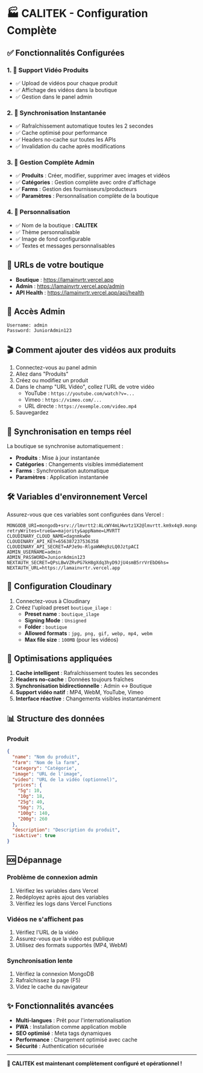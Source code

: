 # 🏭 CALITEK - Configuration Complète

## ✅ Fonctionnalités Configurées

### 1. 🎥 Support Vidéo Produits
- ✅ Upload de vidéos pour chaque produit
- ✅ Affichage des vidéos dans la boutique
- ✅ Gestion dans le panel admin

### 2. 🔄 Synchronisation Instantanée
- ✅ Rafraîchissement automatique toutes les 2 secondes
- ✅ Cache optimisé pour performance
- ✅ Headers no-cache sur toutes les APIs
- ✅ Invalidation du cache après modifications

### 3. 📂 Gestion Complète Admin
- ✅ **Produits** : Créer, modifier, supprimer avec images et vidéos
- ✅ **Catégories** : Gestion complète avec ordre d'affichage
- ✅ **Farms** : Gestion des fournisseurs/producteurs
- ✅ **Paramètres** : Personnalisation complète de la boutique

### 4. 🎨 Personnalisation
- ✅ Nom de la boutique : **CALITEK**
- ✅ Thème personnalisable
- ✅ Image de fond configurable
- ✅ Textes et messages personnalisables

## 📱 URLs de votre boutique

- **Boutique** : https://lamainvrtr.vercel.app
- **Admin** : https://lamainvrtr.vercel.app/admin
- **API Health** : https://lamainvrtr.vercel.app/api/health

## 🔑 Accès Admin

```
Username: admin
Password: JuniorAdmin123
```

## 🎬 Comment ajouter des vidéos aux produits

1. Connectez-vous au panel admin
2. Allez dans "Produits"
3. Créez ou modifiez un produit
4. Dans le champ "URL Vidéo", collez l'URL de votre vidéo
   - YouTube : `https://youtube.com/watch?v=...`
   - Vimeo : `https://vimeo.com/...`
   - URL directe : `https://exemple.com/video.mp4`
5. Sauvegardez

## 🔄 Synchronisation en temps réel

La boutique se synchronise automatiquement :
- **Produits** : Mise à jour instantanée
- **Catégories** : Changements visibles immédiatement
- **Farms** : Synchronisation automatique
- **Paramètres** : Application instantanée

## 🛠️ Variables d'environnement Vercel

Assurez-vous que ces variables sont configurées dans Vercel :

```env
MONGODB_URI=mongodb+srv://lmvrtt2:ALcWY4mLHwvtz1X2@lmvrtt.km9x4q9.mongodb.net/?retryWrites=true&w=majority&appName=LMVRTT
CLOUDINARY_CLOUD_NAME=dagnmkw0e
CLOUDINARY_API_KEY=656387237536358
CLOUDINARY_API_SECRET=APJe9o-RlgaWWHq9zLQ0JztpACI
ADMIN_USERNAME=admin
ADMIN_PASSWORD=JuniorAdmin123
NEXTAUTH_SECRET=QPsLBwVZRvPG7kH8gXdq3hyD9JjU4smB5rrVrEbD6hs=
NEXTAUTH_URL=https://lamainvrtr.vercel.app
```

## 📸 Configuration Cloudinary

1. Connectez-vous à Cloudinary
2. Créez l'upload preset `boutique_ilage` :
   - **Preset name** : `boutique_ilage`
   - **Signing Mode** : `Unsigned`
   - **Folder** : `boutique`
   - **Allowed formats** : `jpg, png, gif, webp, mp4, webm`
   - **Max file size** : `100MB` (pour les vidéos)

## 🚀 Optimisations appliquées

1. **Cache intelligent** : Rafraîchissement toutes les secondes
2. **Headers no-cache** : Données toujours fraîches
3. **Synchronisation bidirectionnelle** : Admin ↔ Boutique
4. **Support vidéo natif** : MP4, WebM, YouTube, Vimeo
5. **Interface réactive** : Changements visibles instantanément

## 📊 Structure des données

### Produit
```json
{
  "name": "Nom du produit",
  "farm": "Nom de la farm",
  "category": "Catégorie",
  "image": "URL de l'image",
  "video": "URL de la vidéo (optionnel)",
  "prices": {
    "5g": 10,
    "10g": 18,
    "25g": 40,
    "50g": 75,
    "100g": 140,
    "200g": 260
  },
  "description": "Description du produit",
  "isActive": true
}
```

## 🆘 Dépannage

### Problème de connexion admin
1. Vérifiez les variables dans Vercel
2. Redéployez après ajout des variables
3. Vérifiez les logs dans Vercel Functions

### Vidéos ne s'affichent pas
1. Vérifiez l'URL de la vidéo
2. Assurez-vous que la vidéo est publique
3. Utilisez des formats supportés (MP4, WebM)

### Synchronisation lente
1. Vérifiez la connexion MongoDB
2. Rafraîchissez la page (F5)
3. Videz le cache du navigateur

## ✨ Fonctionnalités avancées

- **Multi-langues** : Prêt pour l'internationalisation
- **PWA** : Installation comme application mobile
- **SEO optimisé** : Meta tags dynamiques
- **Performance** : Chargement optimisé avec cache
- **Sécurité** : Authentication sécurisée

---

🎉 **CALITEK est maintenant complètement configuré et opérationnel !**